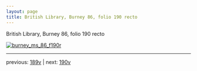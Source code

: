 ```yaml
---
layout: page
title: British Library, Burney 86, folio 190 recto
---
```


British Library, Burney 86, folio 190 recto

[![burney_ms_86_f190r](http://www.homermultitext.org/iipsrv?IIIF=/project/homer/pyramidal/deepzoom/bl/burney86imgs/v1/burney_ms_86_f190r.tif/full/800,/0/default.jpg)](http://www.homermultitext.org/ict2/?urn=urn:cite2:bl:burney86imgs.v1:burney_ms_86_f190r) 

---

previous:  [189v](../189v/) | next: [190v](../190v/)